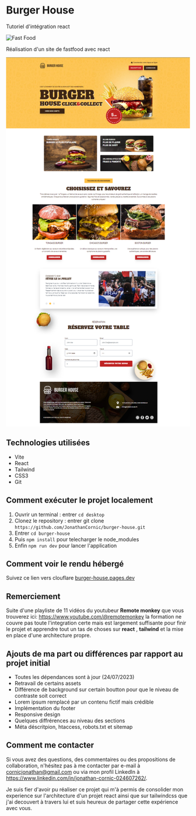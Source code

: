 # Burger House
Tutoriel d'intégration react

![Fast Food](https://img.shields.io/badge/Fast%20Food-burger%20house-yellow)

Réalisation d'un site de fastfood avec react

<div align="center">
<img src="https://github.com/JonathanCornic/burger-house/blob/main/burger-house-preview.png">
</div>

## Technologies utilisées

- Vite
- React
- Tailwind
- CSS3
- Git

## Comment exécuter le projet localement

1. Ouvrir un terminal : entrer `cd desktop`
2. Clonez le repository : entrer git clone `https://github.com/JonathanCornic/burger-house.git`
3. Entrer `cd burger-house`
4. Puis `npm install` pour telecharger le node_modules
5. Enfin `npm run dev` pour lancer l'application

## Comment voir le rendu hébergé

Suivez ce lien vers clouflare [burger-house.pages.dev](https://burger-house.pages.dev/)

## Remerciement

Suite d'une playliste de 11 vidéos du youtubeur __Remote monkey__ que vous trouverez ici: https://www.youtube.com/@remotemonkey
la formation ne couvre pas toute l'integration certe mais est largement suffisante pour finir le projet et apprendre tout un tas de choses sur __react__ , __tailwind__ et la mise en place d'une architecture propre.

## Ajouts de ma part ou différences par rapport au projet initial

- Toutes les dépendances sont à jour (24/07/2023)
- Retravail de certains assets
- Différence de background sur certain boutton pour que le niveau de contraste soit correct
- Lorem ipsum remplacé par un contenu fictif mais crédible
- Implémentation du footer
- Responsive design
- Quelques diffrérences au niveau des sections
- Méta déscritpion, htaccess, robots.txt et sitemap

## Comment me contacter

Si vous avez des questions, des commentaires ou des propositions de collaboration, n'hésitez pas à me contacter par e-mail à cornicjonathan@gmail.com ou via mon profil LinkedIn à https://www.linkedin.com/in/jonathan-cornic-024607262/.

Je suis fier d'avoir pu réaliser ce projet qui m'à permis de consolider mon experience sur l'architecture d'un projet react ainsi que sur tailwindcss que j'ai decouvert à travers lui et suis heureux de partager cette expérience avec vous.
